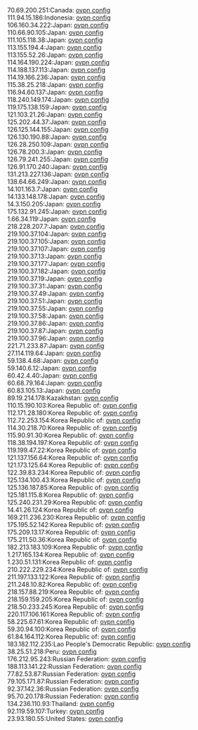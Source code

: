 70.69.200.251:Canada: [ovpn config](vpn/70_69_200_251.ovpn)  
111.94.15.186:Indonesia: [ovpn config](vpn/111_94_15_186.ovpn)  
106.160.34.222:Japan: [ovpn config](vpn/106_160_34_222.ovpn)  
110.66.90.105:Japan: [ovpn config](vpn/110_66_90_105.ovpn)  
111.105.118.38:Japan: [ovpn config](vpn/111_105_118_38.ovpn)  
113.155.194.4:Japan: [ovpn config](vpn/113_155_194_4.ovpn)  
113.155.52.26:Japan: [ovpn config](vpn/113_155_52_26.ovpn)  
114.164.190.224:Japan: [ovpn config](vpn/114_164_190_224.ovpn)  
114.188.137.113:Japan: [ovpn config](vpn/114_188_137_113.ovpn)  
114.19.166.236:Japan: [ovpn config](vpn/114_19_166_236.ovpn)  
115.38.25.218:Japan: [ovpn config](vpn/115_38_25_218.ovpn)  
116.94.60.137:Japan: [ovpn config](vpn/116_94_60_137.ovpn)  
118.240.149.174:Japan: [ovpn config](vpn/118_240_149_174.ovpn)  
119.175.138.159:Japan: [ovpn config](vpn/119_175_138_159.ovpn)  
121.103.21.26:Japan: [ovpn config](vpn/121_103_21_26.ovpn)  
125.202.44.37:Japan: [ovpn config](vpn/125_202_44_37.ovpn)  
126.125.144.155:Japan: [ovpn config](vpn/126_125_144_155.ovpn)  
126.130.190.88:Japan: [ovpn config](vpn/126_130_190_88.ovpn)  
126.28.250.109:Japan: [ovpn config](vpn/126_28_250_109.ovpn)  
126.78.200.3:Japan: [ovpn config](vpn/126_78_200_3.ovpn)  
126.79.241.255:Japan: [ovpn config](vpn/126_79_241_255.ovpn)  
126.91.170.240:Japan: [ovpn config](vpn/126_91_170_240.ovpn)  
131.213.227.136:Japan: [ovpn config](vpn/131_213_227_136.ovpn)  
138.64.66.249:Japan: [ovpn config](vpn/138_64_66_249.ovpn)  
14.101.163.7:Japan: [ovpn config](vpn/14_101_163_7.ovpn)  
14.133.148.178:Japan: [ovpn config](vpn/14_133_148_178.ovpn)  
14.3.150.205:Japan: [ovpn config](vpn/14_3_150_205.ovpn)  
175.132.91.245:Japan: [ovpn config](vpn/175_132_91_245.ovpn)  
1.66.34.119:Japan: [ovpn config](vpn/1_66_34_119.ovpn)  
218.228.207.7:Japan: [ovpn config](vpn/218_228_207_7.ovpn)  
219.100.37.104:Japan: [ovpn config](vpn/219_100_37_104.ovpn)  
219.100.37.105:Japan: [ovpn config](vpn/219_100_37_105.ovpn)  
219.100.37.107:Japan: [ovpn config](vpn/219_100_37_107.ovpn)  
219.100.37.13:Japan: [ovpn config](vpn/219_100_37_13.ovpn)  
219.100.37.177:Japan: [ovpn config](vpn/219_100_37_177.ovpn)  
219.100.37.182:Japan: [ovpn config](vpn/219_100_37_182.ovpn)  
219.100.37.19:Japan: [ovpn config](vpn/219_100_37_19.ovpn)  
219.100.37.31:Japan: [ovpn config](vpn/219_100_37_31.ovpn)  
219.100.37.49:Japan: [ovpn config](vpn/219_100_37_49.ovpn)  
219.100.37.51:Japan: [ovpn config](vpn/219_100_37_51.ovpn)  
219.100.37.55:Japan: [ovpn config](vpn/219_100_37_55.ovpn)  
219.100.37.58:Japan: [ovpn config](vpn/219_100_37_58.ovpn)  
219.100.37.86:Japan: [ovpn config](vpn/219_100_37_86.ovpn)  
219.100.37.87:Japan: [ovpn config](vpn/219_100_37_87.ovpn)  
219.100.37.96:Japan: [ovpn config](vpn/219_100_37_96.ovpn)  
221.71.233.87:Japan: [ovpn config](vpn/221_71_233_87.ovpn)  
27.114.119.64:Japan: [ovpn config](vpn/27_114_119_64.ovpn)  
59.138.4.68:Japan: [ovpn config](vpn/59_138_4_68.ovpn)  
59.140.6.12:Japan: [ovpn config](vpn/59_140_6_12.ovpn)  
60.42.4.40:Japan: [ovpn config](vpn/60_42_4_40.ovpn)  
60.68.79.164:Japan: [ovpn config](vpn/60_68_79_164.ovpn)  
60.83.105.13:Japan: [ovpn config](vpn/60_83_105_13.ovpn)  
89.19.214.178:Kazakhstan: [ovpn config](vpn/89_19_214_178.ovpn)  
110.15.190.103:Korea Republic of: [ovpn config](vpn/110_15_190_103.ovpn)  
112.171.28.180:Korea Republic of: [ovpn config](vpn/112_171_28_180.ovpn)  
112.72.253.154:Korea Republic of: [ovpn config](vpn/112_72_253_154.ovpn)  
114.30.218.70:Korea Republic of: [ovpn config](vpn/114_30_218_70.ovpn)  
115.90.91.30:Korea Republic of: [ovpn config](vpn/115_90_91_30.ovpn)  
118.38.194.197:Korea Republic of: [ovpn config](vpn/118_38_194_197.ovpn)  
119.199.47.22:Korea Republic of: [ovpn config](vpn/119_199_47_22.ovpn)  
121.137.156.64:Korea Republic of: [ovpn config](vpn/121_137_156_64.ovpn)  
121.173.125.64:Korea Republic of: [ovpn config](vpn/121_173_125_64.ovpn)  
122.39.83.234:Korea Republic of: [ovpn config](vpn/122_39_83_234.ovpn)  
125.134.100.43:Korea Republic of: [ovpn config](vpn/125_134_100_43.ovpn)  
125.136.187.85:Korea Republic of: [ovpn config](vpn/125_136_187_85.ovpn)  
125.181.115.8:Korea Republic of: [ovpn config](vpn/125_181_115_8.ovpn)  
125.240.231.29:Korea Republic of: [ovpn config](vpn/125_240_231_29.ovpn)  
14.41.26.124:Korea Republic of: [ovpn config](vpn/14_41_26_124.ovpn)  
169.211.236.230:Korea Republic of: [ovpn config](vpn/169_211_236_230.ovpn)  
175.195.52.142:Korea Republic of: [ovpn config](vpn/175_195_52_142.ovpn)  
175.209.13.17:Korea Republic of: [ovpn config](vpn/175_209_13_17.ovpn)  
175.211.50.36:Korea Republic of: [ovpn config](vpn/175_211_50_36.ovpn)  
182.213.183.109:Korea Republic of: [ovpn config](vpn/182_213_183_109.ovpn)  
1.217.165.134:Korea Republic of: [ovpn config](vpn/1_217_165_134.ovpn)  
1.230.51.131:Korea Republic of: [ovpn config](vpn/1_230_51_131.ovpn)  
210.222.229.234:Korea Republic of: [ovpn config](vpn/210_222_229_234.ovpn)  
211.197.133.122:Korea Republic of: [ovpn config](vpn/211_197_133_122.ovpn)  
211.248.10.82:Korea Republic of: [ovpn config](vpn/211_248_10_82.ovpn)  
218.157.88.219:Korea Republic of: [ovpn config](vpn/218_157_88_219.ovpn)  
218.159.159.205:Korea Republic of: [ovpn config](vpn/218_159_159_205.ovpn)  
218.50.233.245:Korea Republic of: [ovpn config](vpn/218_50_233_245.ovpn)  
220.117.106.161:Korea Republic of: [ovpn config](vpn/220_117_106_161.ovpn)  
58.225.67.61:Korea Republic of: [ovpn config](vpn/58_225_67_61.ovpn)  
59.30.94.100:Korea Republic of: [ovpn config](vpn/59_30_94_100.ovpn)  
61.84.164.112:Korea Republic of: [ovpn config](vpn/61_84_164_112.ovpn)  
183.182.112.235:Lao People's Democratic Republic: [ovpn config](vpn/183_182_112_235.ovpn)  
38.25.51.218:Peru: [ovpn config](vpn/38_25_51_218.ovpn)  
176.212.95.243:Russian Federation: [ovpn config](vpn/176_212_95_243.ovpn)  
188.113.141.22:Russian Federation: [ovpn config](vpn/188_113_141_22.ovpn)  
77.82.53.87:Russian Federation: [ovpn config](vpn/77_82_53_87.ovpn)  
79.105.171.87:Russian Federation: [ovpn config](vpn/79_105_171_87.ovpn)  
92.37.142.36:Russian Federation: [ovpn config](vpn/92_37_142_36.ovpn)  
95.70.20.178:Russian Federation: [ovpn config](vpn/95_70_20_178.ovpn)  
134.236.110.93:Thailand: [ovpn config](vpn/134_236_110_93.ovpn)  
92.119.59.107:Turkey: [ovpn config](vpn/92_119_59_107.ovpn)  
23.93.180.55:United States: [ovpn config](vpn/23_93_180_55.ovpn)  

